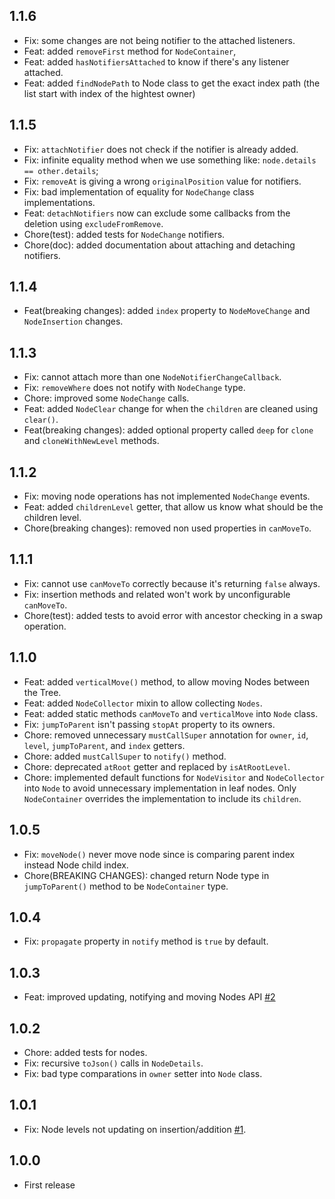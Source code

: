 ## 1.1.6

* Fix: some changes are not being notifier to the attached listeners.
* Feat: added `removeFirst` method for `NodeContainer`, 
* Feat: added `hasNotifiersAttached` to know if there's any listener attached.
* Feat: added `findNodePath` to Node class to get the exact index path (the list start with index of the hightest owner)


## 1.1.5

* Fix: `attachNotifier` does not check if the notifier is already added.
* Fix: infinite equality method when we use something like: `node.details == other.details`;
* Fix: `removeAt` is giving a wrong `originalPosition` value for notifiers.
* Fix: bad implementation of equality for `NodeChange` class implementations.
* Feat: `detachNotifiers` now can exclude some callbacks from the deletion using `excludeFromRemove`.
* Chore(test): added tests for `NodeChange` notifiers.
* Chore(doc): added documentation about attaching and detaching notifiers.

## 1.1.4

* Feat(breaking changes): added `index` property to `NodeMoveChange` and `NodeInsertion` changes.

## 1.1.3

* Fix: cannot attach more than one `NodeNotifierChangeCallback`.
* Fix: `removeWhere` does not notify with `NodeChange` type.
* Chore: improved some `NodeChange` calls.
* Feat: added `NodeClear` change for when the `children` are cleaned using `clear()`.
* Feat(breaking changes): added optional property called `deep` for `clone` and `cloneWithNewLevel` methods.

## 1.1.2

* Fix: moving node operations has not implemented `NodeChange` events.
* Feat: added `childrenLevel` getter, that allow us know what should be the children level.
* Chore(breaking changes): removed non used properties in `canMoveTo`.

## 1.1.1

* Fix: cannot use `canMoveTo` correctly because it's returning `false` always.
* Fix: insertion methods and related won't work by unconfigurable `canMoveTo`.
* Chore(test): added tests to avoid error with ancestor checking in a swap operation.

## 1.1.0

* Feat: added `verticalMove()` method, to allow moving Nodes between the Tree.
* Feat: added `NodeCollector` mixin to allow collecting `Nodes`.
* Feat: added static methods `canMoveTo` and `verticalMove` into `Node` class.
* Fix: `jumpToParent` isn't passing `stopAt` property to its owners.
* Chore: removed unnecessary `mustCallSuper` annotation for `owner`, `id`, `level`, `jumpToParent`, and `index` getters.
* Chore: added `mustCallSuper` to `notify()` method.
* Chore: deprecated `atRoot` getter and replaced by `isAtRootLevel`.
* Chore: implemented default functions for `NodeVisitor` and `NodeCollector` into `Node` to avoid unnecessary implementation in leaf nodes. Only `NodeContainer` overrides the implementation to include its `children`. 

## 1.0.5

* Fix: `moveNode()` never move node since is comparing parent index instead Node child index.
* Chore(BREAKING CHANGES): changed return Node type in `jumpToParent()` method to be `NodeContainer` type.

## 1.0.4

* Fix: `propagate` property in `notify` method is `true` by default.

## 1.0.3

* Feat: improved updating, notifying and moving Nodes API [#2](https://github.com/Novident/novident-nodes/pull/2)

## 1.0.2

* Chore: added tests for nodes.
* Fix: recursive `toJson()` calls in `NodeDetails`.
* Fix: bad type comparations in `owner` setter into `Node` class.

## 1.0.1

* Fix: Node levels not updating on insertion/addition [#1](https://github.com/Novident/novident-nodes/pull/1).

## 1.0.0

* First release
